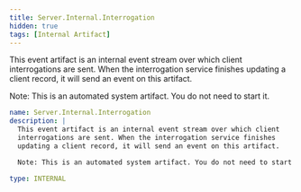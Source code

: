 ```yaml
---
title: Server.Internal.Interrogation
hidden: true
tags: [Internal Artifact]
---
```


This event artifact is an internal event stream over which client
interrogations are sent. When the interrogation service finishes
updating a client record, it will send an event on this artifact.

Note: This is an automated system artifact. You do not need to start it.


```yaml
name: Server.Internal.Interrogation
description: |
  This event artifact is an internal event stream over which client
  interrogations are sent. When the interrogation service finishes
  updating a client record, it will send an event on this artifact.

  Note: This is an automated system artifact. You do not need to start it.

type: INTERNAL

```
